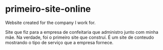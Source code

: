# primeiro-site-online
Website created for the company I work for.

Site que fiz para a empresa de confeitaria que administro junto com minha mãe. Na verdade, foi o primeiro site que construí. É um site de conteudo mostrando
o tipo de serviço que a empresa fornece.
